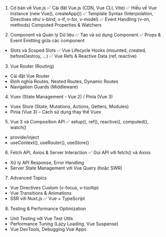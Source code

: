 1. Cơ bản về Vue.js
✅ Cài đặt Vue.js (CDN, Vue CLI, Vite)
✅ Hiểu về Vue Instance (new Vue(), createApp())
✅ Template Syntax (Interpolation, Directives như v-bind, v-if, v-for, v-model)
✅ Event Handling (v-on, methods)
Computed Properties & Watchers

2. Component và Quản lý Dữ liệu
✅ Tạo và sử dụng Component
✅ Props & Event Emitting giữa các component
- Slots và Scoped Slots
✅ Vue Lifecycle Hooks (mounted, created, beforeDestroy, …)
✅ Vue Refs & Reactive Data (ref, reactive)

3. Vue Router (Routing)
- Cài đặt Vue Router
- Định nghĩa Routes, Nested Routes, Dynamic Routes
- Navigation Guards (Middleware)

4. Vuex (State Management - Vue 2) / Pinia (Vue 3)
- Vuex Store (State, Mutations, Actions, Getters, Modules)
- Pinia (Vue 3) – Cách sử dụng thay thế Vuex

5. Vue 3 và Composition API
✅ setup(), ref(), reactive(), computed(), watch()
- provide/inject
- useContext(), useRouter(), useStore()

6. Fetch API, Axios & Server Interaction
✅ Gọi API với fetch() và Axios
- Xử lý API Response, Error Handling
- Server State Management với Vue Query (hoặc SWR)

7. Advanced Topics
- Vue Directives Custom (v-focus, v-tooltip)
- Vue Transitions & Animations
- SSR với Nuxt.js
✅ Vue + TypeScript

8. Testing & Performance Optimization
- Unit Testing với Vue Test Utils
- Performance Tuning (Lazy Loading, Vue Suspense)
- Vue DevTools, Debugging Vue Apps
